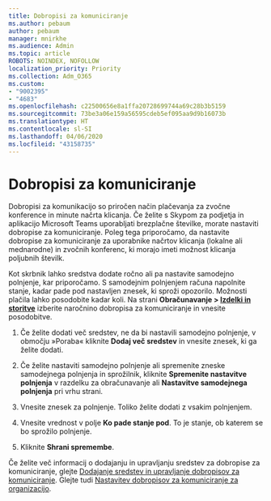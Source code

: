 ```yaml
---
title: Dobropisi za komuniciranje
ms.author: pebaum
author: pebaum
manager: mnirkhe
ms.audience: Admin
ms.topic: article
ROBOTS: NOINDEX, NOFOLLOW
localization_priority: Priority
ms.collection: Adm_O365
ms.custom:
- "9002395"
- "4683"
ms.openlocfilehash: c22500656e8a1ffa20728699744a69c28b3b5159
ms.sourcegitcommit: 73be3a06e159a56595cdeb5ef095aa9d9b16073b
ms.translationtype: HT
ms.contentlocale: sl-SI
ms.lasthandoff: 04/06/2020
ms.locfileid: "43158735"
---
```

# <a name="communication-credits"></a>Dobropisi za komuniciranje

Dobropisi za komunikacijo so priročen način plačevanja za zvočne konference in minute načrta klicanja.  Če želite s Skypom za podjetja in aplikacijo Microsoft Teams uporabljati brezplačne številke, morate nastaviti dobropise za komuniciranje.  Poleg tega priporočamo, da nastavite dobropise za komuniciranje za uporabnike načrtov klicanja (lokalne ali mednarodne) in zvočnih konferenc, ki morajo imeti možnost klicanja poljubnih številk.

Kot skrbnik lahko sredstva dodate ročno ali pa nastavite samodejno polnjenje, kar priporočamo.  S samodejnim polnjenjem računa napolnite stanje, kadar pade pod nastavljen znesek, ki sproži opozorilo.  Možnosti plačila lahko posodobite kadar koli. Na strani **Obračunavanje > [Izdelki in storitve](https://go.microsoft.com/fwlink/p/?linkid=842054)** izberite naročnino dobropisa za komuniciranje in vnesite posodobitve.

1. Če želite dodati več sredstev, ne da bi nastavili samodejno polnjenje, v območju »Poraba« kliknite **Dodaj več sredstev** in vnesite znesek, ki ga želite dodati.

2. Če želite nastaviti samodejno polnjenje ali spremenite zneske samodejnega polnjenja in sprožilnik, kliknite **Spremenite nastavitve polnjenja** v razdelku za obračunavanje ali **Nastavitve samodejnega polnjenja** pri vrhu strani.  

3. Vnesite znesek za polnjenje.  Toliko želite dodati z vsakim polnjenjem.  

4. Vnesite vrednost v polje **Ko pade stanje pod**.  To je stanje, ob katerem se bo sprožilo polnjenje.

5. Kliknite **Shrani spremembe**.

Če želite več informacij o dodajanju in upravljanju sredstev za dobropise za komuniciranje, glejte [Dodajanje sredstev in upravljanje dobropisov za komuniciranje](https://docs.microsoft.com/microsoftteams/add-funds-and-manage-communications-credits). Glejte tudi [Nastavitev dobropisov za komuniciranje za organizacijo](https://docs.microsoft.com/microsoftteams/set-up-communications-credits-for-your-organization).
